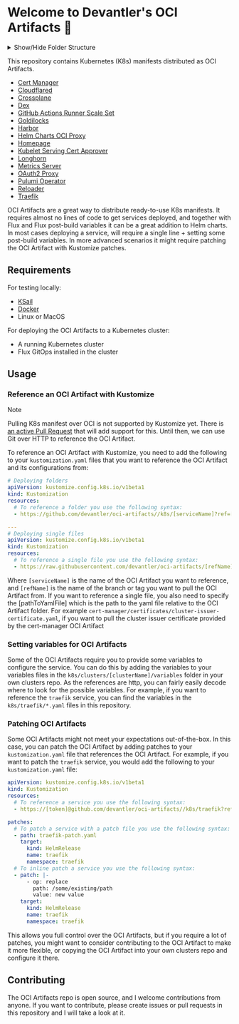 # Welcome to Devantler's OCI Artifacts 🚀

<details>
  <summary>Show/Hide Folder Structure</summary>

<!-- readme-tree start -->
```
.
├── .github
│   └── workflows
├── .vscode
└── k8s
    ├── cert-manager
    │   ├── certificates
    │   ├── cluster-issuers
    │   └── secrets
    ├── cloudflared
    ├── clusters
    │   └── oci-artifacts
    │       ├── crds
    │       ├── flux-system
    │       ├── infrastructure
    │       │   └── configmaps
    │       └── variables
    ├── crossplane
    ├── dex
    ├── gha-runner-scale-set
    ├── goldilocks
    ├── harbor
    ├── helm-charts-oci-proxy
    ├── homepage
    ├── kubelet-serving-cert-approver
    ├── llama-gpt
    ├── longhorn
    ├── metrics-server
    ├── oauth2-proxy
    ├── pulumi-operator
    ├── reloader
    └── traefik

31 directories
```
<!-- readme-tree end -->

</details>

This repository contains Kubernetes (K8s) manifests distributed as OCI Artifacts.

- [Cert Manager](k8s/cert-manager/README.md)
- [Cloudflared](k8s/cloudflared/README.md)
- [Crossplane](k8s/crossplane/README.md)
- [Dex](k8s/dex/README.md)
- [GitHub Actions Runner Scale Set](k8s/gha-runner-scale-set/README.md)
- [Goldilocks](k8s/goldilocks/README.md)
- [Harbor](k8s/harbor/README.md)
- [Helm Charts OCI Proxy](k8s/helm-charts-oci-proxy/README.md)
- [Homepage](k8s/homepage/README.md)
- [Kubelet Serving Cert Approver](k8s/kubelet-serving-cert-approver/README.md)
- [Longhorn](k8s/longhorn/README.md)
- [Metrics Server](k8s/metrics-server/README.md)
- [OAuth2 Proxy](k8s/oauth2-proxy/README.md)
- [Pulumi Operator](k8s/pulumi-operator/README.md)
- [Reloader](k8s/reloader/README.md)
- [Traefik](k8s/traefik/README.md)

OCI Artifacts are a great way to distribute ready-to-use K8s manifests. It requires almost no lines of code to get services deployed, and together with Flux and Flux post-build variables it can be a great addition to Helm charts. In most cases deploying a service, will require a single line + setting some post-build variables. In more advanced scenarios it might require patching the OCI Artifact with Kustomize patches.

## Requirements

For testing locally:

- [KSail](https://github.com/devantler/ksail)
- [Docker](https://www.docker.com/)
- Linux or MacOS

For deploying the OCI Artifacts to a Kubernetes cluster:

- A running Kubernetes cluster
- Flux GitOps installed in the cluster

## Usage

### Reference an OCI Artifact with Kustomize

> [!NOTE]
> Pulling K8s manifest over OCI is not supported by Kustomize yet. There is [an active Pull Request](https://github.com/kubernetes-sigs/kustomize/pull/5147) that will add support for this. Until then, we can use Git over HTTP to reference the OCI Artifact.

To reference an OCI Artifact with Kustomize, you need to add the following to your `kustomization.yaml` files that you want to reference the OCI Artifact and its configurations from:

```yaml
# Deploying folders
apiVersion: kustomize.config.k8s.io/v1beta1
kind: Kustomization
resources:
  # To reference a folder you use the following syntax:
  - https://github.com/devantler/oci-artifacts//k8s/[serviceName]?ref=[refName]

---
# Deploying single files
apiVersion: kustomize.config.k8s.io/v1beta1
kind: Kustomization
resources:
  # To reference a single file you use the following syntax:
  - https://raw.githubusercontent.com/devantler/oci-artifacts/[refName]/k8s/[serviceName]/[pathToYamlFile]
```

Where `[serviceName]` is the name of the OCI Artifact you want to reference, and `[refName]` is the name of the branch or tag you want to pull the OCI Artifact from. If you want to reference a single file, you also need to specify the [pathToYamlFile] which is the path to the yaml file relative to the OCI Artifact folder. For example `cert-manager/certificates/cluster-issuer-certificate.yaml`, if you want to pull the cluster issuer certificate provided by the cert-manager OCI Artifact

### Setting variables for OCI Artifacts

Some of the OCI Artifacts require you to provide some variables to configure the service. You can do this by adding the variables to your variables files in the `k8s/clusters/[clusterName]/variables` folder in your own clusters repo. As the references are http, you can fairly easily decode where to look for the possible variables. For example, if you want to reference the `traefik` service, you can find the variables in the `k8s/traefik/*.yaml` files in this repository.

### Patching OCI Artifacts

Some OCI Artifacts might not meet your expectations out-of-the-box. In this case, you can patch the OCI Artifact by adding patches to your `kustomization.yaml` file that references the OCI Artifact. For example, if you want to patch the `traefik` service, you would add the following to your `kustomization.yaml` file:

```yaml
apiVersion: kustomize.config.k8s.io/v1beta1
kind: Kustomization
resources:
  # To reference a service you use the following syntax:
  - https://[token]@github.com/devantler/oci-artifacts//k8s/traefik?ref=v0.0.3

patches:
  # To patch a service with a patch file you use the following syntax:
  - path: traefik-patch.yaml
    target:
      kind: HelmRelease
      name: traefik
      namespace: traefik
  # To inline patch a service you use the following syntax:
  - patch: |-
      - op: replace
        path: /some/existing/path
        value: new value
    target:
      kind: HelmRelease
      name: traefik
      namespace: traefik
```

This allows you full control over the OCI Artifacts, but if you require a lot of patches, you might want to consider contributing to the OCI Artifact to make it more flexible, or copying the OCI Artifact into your own clusters repo and configure it there.

## Contributing

The OCI Artifacts repo is open source, and I welcome contributions from anyone. If you want to contribute, please create issues or pull requests in this repository and I will take a look at it.
